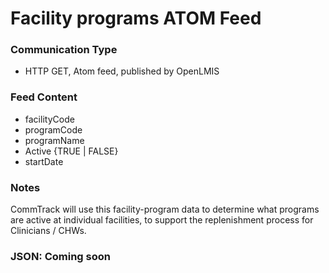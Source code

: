 # Facility programs ATOM Feed

### Communication Type

- HTTP GET, Atom feed, published by OpenLMIS

### Feed Content

- facilityCode
- programCode
- programName
- Active {TRUE | FALSE} 
- startDate

### Notes

CommTrack will use this facility-program data to determine what programs are active at individual facilities, to support the replenishment process for  Clinicians / CHWs. 

### JSON: Coming soon
